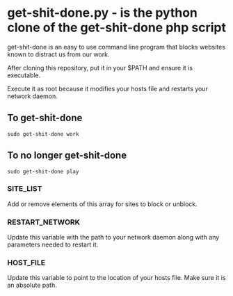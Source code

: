 # get-shit-done.py - is the python clone of the get-shit-done php script
get-shit-done is an easy to use command line program that blocks websites known to distract us from our work.

After cloning this repository, put it in your $PATH and ensure it is executable.

Execute it as root because it modifies your hosts file and restarts your network daemon.

## To get-shit-done
`sudo get-shit-done work`

## To no longer get-shit-done
`sudo get-shit-done play`

### SITE_LIST
Add or remove elements of this array for sites to block or unblock.

### RESTART_NETWORK
Update this variable with the path to your network daemon along with any parameters needed to restart it.

### HOST_FILE
Update this variable to point to the location of your hosts file. Make sure it is an absolute path.

